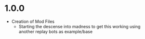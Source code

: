 # 1.0.0
- Creation of Mod Files
    - Starting the descense into madness to get this working using another replay bots as example/base
